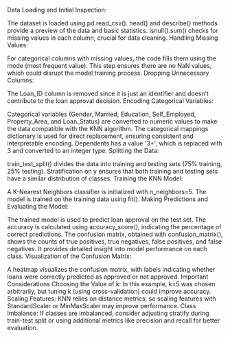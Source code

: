 Data Loading and Initial Inspection:

The dataset is loaded using pd.read_csv().
head() and describe() methods provide a preview of the data and basic statistics.
isnull().sum() checks for missing values in each column, crucial for data cleaning.
Handling Missing Values:

For categorical columns with missing values, the code fills them using the mode (most frequent value).
This step ensures there are no NaN values, which could disrupt the model training process.
Dropping Unnecessary Columns:

The Loan_ID column is removed since it is just an identifier and doesn’t contribute to the loan approval decision.
Encoding Categorical Variables:

Categorical variables (Gender, Married, Education, Self_Employed, Property_Area, and Loan_Status) are converted to numeric values to make the data compatible with the KNN algorithm.
The categorical mappings dictionary is used for direct replacement, ensuring consistent and interpretable encoding.
Dependents has a value '3+', which is replaced with 3 and converted to an integer type.
Splitting the Data:

train_test_split() divides the data into training and testing sets (75% training, 25% testing).
Stratification on y ensures that both training and testing sets have a similar distribution of classes.
Training the KNN Model:

A K-Nearest Neighbors classifier is initialized with n_neighbors=5.
The model is trained on the training data using fit().
Making Predictions and Evaluating the Model:

The trained model is used to predict loan approval on the test set.
The accuracy is calculated using accuracy_score(), indicating the percentage of correct predictions.
The confusion matrix, obtained with confusion_matrix(), shows the counts of true positives, true negatives, false positives, and false negatives. It provides detailed insight into model performance on each class.
Visualization of the Confusion Matrix:

A heatmap visualizes the confusion matrix, with labels indicating whether loans were correctly predicted as approved or not approved.
Important Considerations
Choosing the Value of k: In this example, k=5 was chosen arbitrarily, but tuning k (using cross-validation) could improve accuracy.
Scaling Features: KNN relies on distance metrics, so scaling features with StandardScaler or MinMaxScaler may improve performance.
Class Imbalance: If classes are imbalanced, consider adjusting stratify during train-test split or using additional metrics like precision and recall for better evaluation.
